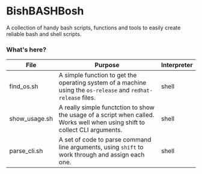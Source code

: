 # BishBASHBosh
A collection of handy bash scripts, functions and tools to easily create reliable bash and shell scripts.

### What's here?

| File | Purpose | Interpreter |
| ------ | ------ | ------ |
| find_os.sh | A simple function to get the operating system of a machine using the `os-release` and `redhat-release` files. | shell |
| show_usage.sh | A really simple functction to show the usage of a script when called. Works well when using shift to collect CLI arguments. | shell |
| parse_cli.sh | A set of code to parse command line arguments, using `shift` to work through and assign each one. | shell |

